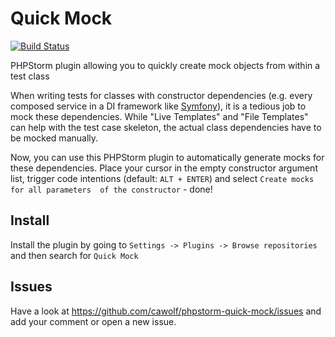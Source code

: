 # Quick Mock
[![Build Status](https://travis-ci.com/cawolf/phpstorm-quick-mock.svg?branch=master)](https://travis-ci.com/cawolf/phpstorm-quick-mock)

PHPStorm plugin allowing you to quickly create mock objects from within a test class

When writing tests for classes with constructor dependencies (e.g. every composed service in a DI framework like
[Symfony](https://symfony.com/)), it is a tedious job to mock these dependencies. While "Live Templates" and "File 
Templates" can help with the test case skeleton, the actual class dependencies have to be mocked manually.

Now, you can use this PHPStorm plugin to automatically generate mocks for these dependencies. Place your cursor in the empty
constructor argument list, trigger code intentions (default: `ALT + ENTER`) and select `Create mocks for all parameters 
of the constructor` - done!

## Install
Install the plugin by going to `Settings -> Plugins -> Browse repositories` and then search for `Quick Mock`

## Issues
Have a look at https://github.com/cawolf/phpstorm-quick-mock/issues and add your comment or open a new issue.
